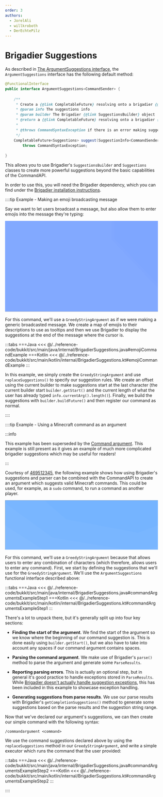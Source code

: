 ```yaml
---
order: 3
authors:
  - JorelAli
  - willkroboth
  - DerEchtePilz
---
```


# Brigadier Suggestions

As described in [The ArgumentSuggestions interface](../create-commands/arguments/suggestions/suggestions#the-argumentsuggestions-interface), the `ArgumentSuggestions` interface has the following default method:

```java
@FunctionalInterface
public interface ArgumentSuggestions<CommandSender> {
    
    /**
     * Create a {@link CompletableFuture} resolving onto a brigadier {@link Suggestions} object.
     * @param info The suggestions info
     * @param builder The Brigadier {@link SuggestionsBuilder} object
     * @return a {@link CompletableFuture} resolving onto a brigadier {@link Suggestions} object.
     *
     * @throws CommandSyntaxException if there is an error making suggestions
     */
    CompletableFuture<Suggestions> suggest(SuggestionInfo<CommandSender> info, SuggestionsBuilder builder)
        throws CommandSyntaxException;
    
}
```

This allows you to use Brigadier's `SuggestionsBuilder` and `Suggestions` classes to create more powerful suggestions beyond the basic capabilities of the CommandAPI.

In order to use this, you will need the Brigadier dependency, which you can find under the [Brigadier installation instructions](https://github.com/Mojang/brigadier#installation).

::::tip Example - Making an emoji broadcasting message

Say we want to let users broadcast a message, but also allow them to enter emojis into the message they're typing:

![A gif showcasing a command where emojis are suggested when typing a message](/images/emojimsg.gif)

For this command, we'll use a `GreedyStringArgument` as if we were making a generic broadcasted message. We create a map of emojis to their descriptions to use as tooltips and then we use Brigadier to display the suggestions at the end of the message where the cursor is.

:::tabs
===Java
<<< @/../reference-code/bukkit/src/main/java/internal/BrigadierSuggestions.java#emojiCommandExample
===Kotlin
<<< @/../reference-code/bukkit/src/main/kotlin/internal/BrigadierSuggestions.kt#emojiCommandExample
:::

In this example, we simply create the `GreedyStringArgument` and use `replaceSuggestions()` to specify our suggestion rules. We create an offset using the current builder to make suggestions start at the last character (the current builder start `builder.getStart()` and the current length of what the user has already typed `info.currentArg().length()`). Finally, we build the suggestions with `builder.buildFuture()` and then register our command as normal.

::::

::::tip Example - Using a Minecraft command as an argument

:::info

This example has been superseded by the [Command argument](../create-commands/arguments/types/command-arguments). This example is still present as it gives an example of much more complicated brigadier suggestions which may be useful for readers!

:::

Courtesy of [469512345](https://github.com/469512345), the following example shows how using Brigadier's suggestions and parser can be combined with the CommandAPI to create an argument which suggests valid Minecraft commands. This could be used, for example, as a `sudo` command, to run a command as another player.

![A gif showcasing a command suggestion for the /give command](/images/commandargument.gif)

For this command, we'll use a `GreedyStringArgument` because that allows users to enter any combination of characters (which therefore, allows users to enter any command). First, we start by defining the suggestions that we'll use for the `GreedyStringArgument`. We'll use the `ArgumentSuggestions` functional interface described above:

:::tabs
===Java
<<< @/../reference-code/bukkit/src/main/java/internal/BrigadierSuggestions.java#commandArgumentsExampleStep1
===Kotlin
<<< @/../reference-code/bukkit/src/main/kotlin/internal/BrigadierSuggestions.kt#commandArgumentsExampleStep1
:::

There's a lot to unpack there, but it's generally split up into four key sections:

- **Finding the start of the argument**. We find the start of the argument so we know where the beginning of our command suggestion is. This is done easily using `builder.getStart()`, but we also have to take into account any spaces if our command argument contains spaces.

- **Parsing the command argument**. We make use of Brigadier's `parse()` method to parse the argument and generate some `ParseResults`.

- **Reporting parsing errors**. This is actually an optional step, but in general it's good practice to handle exceptions stored in `ParseResults`. While [Brigadier doesn't actually handle suggestion exceptions](https://github.com/Mojang/brigadier/blob/master/src/main/java/com/mojang/brigadier/CommandDispatcher.java#L599), this has been included in this example to showcase exception handling.

- **Generating suggestions from parse results**. We use our parse results with Brigadier's `getCompletionSuggestions()` method to generate some suggestions based on the parse results and the suggestion string range.

Now that we've declared our argument's suggestions, we can then create our simple command with the following syntax:

```mccmd
/commandargument <command>
```

We use the command suggestions declared above by using the `replaceSuggestions` method in our `GreedyStringArgument`, and write a simple executor which runs the command that the user provided:

:::tabs
===Java
<<< @/../reference-code/bukkit/src/main/java/internal/BrigadierSuggestions.java#commandArgumentsExampleStep2
===Kotlin
<<< @/../reference-code/bukkit/src/main/kotlin/internal/BrigadierSuggestions.kt#commandArgumentsExampleStep2
:::

::::